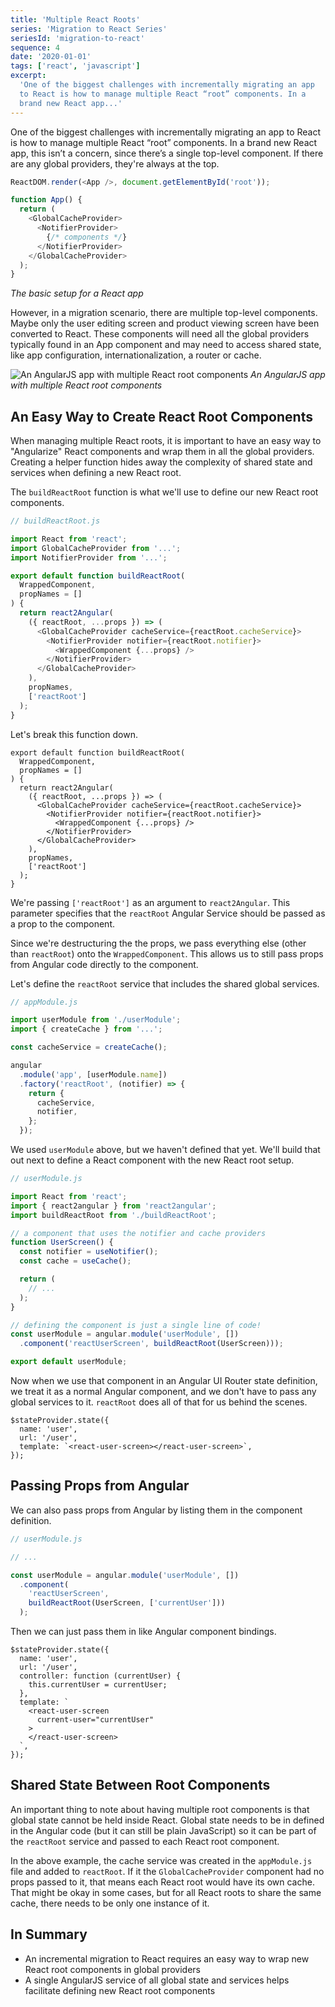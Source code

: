 ```yaml
---
title: 'Multiple React Roots'
series: 'Migration to React Series'
seriesId: 'migration-to-react'
sequence: 4
date: '2020-01-01'
tags: ['react', 'javascript']
excerpt:
  'One of the biggest challenges with incrementally migrating an app
  to React is how to manage multiple React “root” components. In a
  brand new React app...'
---
```


One of the biggest challenges with incrementally migrating an app to
React is how to manage multiple React “root” components. In a brand
new React app, this isn’t a concern, since there’s a single
top-level component. If there are any global providers, they're
always at the top.

<!-- prettier-ignore -->
```javascript
ReactDOM.render(<App />, document.getElementById('root'));

function App() {
  return (
    <GlobalCacheProvider>
      <NotifierProvider>
        {/* components */}
      </NotifierProvider>
    </GlobalCacheProvider>
  );
}
```

_The basic setup for a React app_

However, in a migration scenario, there are multiple top-level
components. Maybe only the user editing screen and product viewing
screen have been converted to React. These components will need all
the global providers typically found in an App component and may
need to access shared state, like app configuration,
internationalization, a router or cache.

![An AngularJS app with multiple React root components](/images/reactRootDiagram.png)
_An AngularJS app with multiple React root components_

## An Easy Way to Create React Root Components

When managing multiple React roots, it is important to have an easy
way to "Angularize" React components and wrap them in all the global
providers. Creating a helper function hides away the complexity of
shared state and services when defining a new React root.

The `buildReactRoot` function is what we'll use to define our new
React root components.

```javascript
// buildReactRoot.js

import React from 'react';
import GlobalCacheProvider from '...';
import NotifierProvider from '...';

export default function buildReactRoot(
  WrappedComponent,
  propNames = []
) {
  return react2Angular(
    ({ reactRoot, ...props }) => (
      <GlobalCacheProvider cacheService={reactRoot.cacheService}>
        <NotifierProvider notifier={reactRoot.notifier}>
          <WrappedComponent {...props} />
        </NotifierProvider>
      </GlobalCacheProvider>
    ),
    propNames,
    ['reactRoot']
  );
}
```

Let's break this function down.

```javascript{6,9,14}
export default function buildReactRoot(
  WrappedComponent,
  propNames = []
) {
  return react2Angular(
    ({ reactRoot, ...props }) => (
      <GlobalCacheProvider cacheService={reactRoot.cacheService}>
        <NotifierProvider notifier={reactRoot.notifier}>
          <WrappedComponent {...props} />
        </NotifierProvider>
      </GlobalCacheProvider>
    ),
    propNames,
    ['reactRoot']
  );
}
```

We're passing `['reactRoot']` as an argument to `react2Angular`.
This parameter specifies that the `reactRoot` Angular Service should
be passed as a prop to the component.

Since we're destructuring the the props, we pass everything else
(other than `reactRoot`) onto the `WrappedComponent`. This allows us
to still pass props from Angular code directly to the component.

Let's define the `reactRoot` service that includes the shared global
services.

```javascript
// appModule.js

import userModule from './userModule';
import { createCache } from '...';

const cacheService = createCache();

angular
  .module('app', [userModule.name])
  .factory('reactRoot', (notifier) => {
    return {
      cacheService,
      notifier,
    };
  });
```

We used `userModule` above, but we haven't defined that yet. We'll
build that out next to define a React component with the new React
root setup.

```javascript
// userModule.js

import React from 'react';
import { react2angular } from 'react2angular';
import buildReactRoot from './buildReactRoot';

// a component that uses the notifier and cache providers
function UserScreen() {
  const notifier = useNotifier();
  const cache = useCache();

  return (
    // ...
  );
}

// defining the component is just a single line of code!
const userModule = angular.module('userModule', [])
  .component('reactUserScreen', buildReactRoot(UserScreen)));

export default userModule;
```

Now when we use that component in an Angular UI Router state
definition, we treat it as a normal Angular component, and we don't
have to pass any global services to it. `reactRoot` does all of that
for us behind the scenes.

```javascript{4}
$stateProvider.state({
  name: 'user',
  url: '/user',
  template: `<react-user-screen></react-user-screen>`,
});
```

## Passing Props from Angular

We can also pass props from Angular by listing them in the component
definition.

```javascript
// userModule.js

// ...

const userModule = angular.module('userModule', [])
  .component(
    'reactUserScreen',
    buildReactRoot(UserScreen, ['currentUser']))
  );

```

Then we can just pass them in like Angular component bindings.

```javascript{5,9}
$stateProvider.state({
  name: 'user',
  url: '/user',
  controller: function (currentUser) {
    this.currentUser = currentUser;
  },
  template: `
    <react-user-screen
      current-user="currentUser"
    >
    </react-user-screen>
  `,
});
```

## Shared State Between Root Components

An important thing to note about having multiple root components is
that global state cannot be held inside React. Global state needs to
be in defined in the Angular code (but it can still be plain
JavaScript) so it can be part of the `reactRoot` service and passed
to each React root component.

In the above example, the cache service was created in the
`appModule.js` file and added to `reactRoot`. If it the
`GlobalCacheProvider` component had no props passed to it, that
means each React root would have its own cache. That might be okay
in some cases, but for all React roots to share the same cache,
there needs to be only one instance of it.

## In Summary

- An incremental migration to React requires an easy way to wrap new
  React root components in global providers
- A single AngularJS service of all global state and services helps
  facilitate defining new React root components
